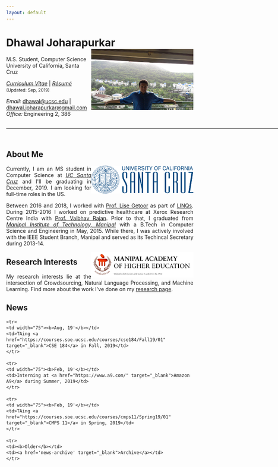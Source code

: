 ```yaml
---
layout: default
---
```


<!-- {% include image.html url="/images/me2.jpeg" caption="Dhawal Joharapurkar" width=275 align="right" %} -->


# Dhawal Joharapurkar  <a href="/images/me2.jpeg" target="_blank"><img src="images/me2.jpeg" alt="Dhawal Joharapurkar" style="width:275px;" align="right"></a>
M.S. Student, Computer Science <br>
University of California, Santa Cruz <br>

<a href="/files/CV_Dhawal.pdf" target="_blank"><em>Curriculum Vitae</em></a> | <a href="/files/Resume_Dhawal.pdf" target="_blank"><em>Résumé</em></a> <small>(Updated: Sep, 2019)</small> <br>
<!-- <em>Curriculum Vitae: </em><a href="/files/CV_Dhawal.pdf" target="_blank">PDF</a>  <small>(Sep, 2019)</small> <br> -->
<!-- <em>Résumé: </em><a href="/files/Resume_Dhawal.pdf" target="_blank">PDF</a>  <small>(Sep, 2019)</small> <br> -->
<em>Email: </em><a href="mailto:dhawal@ucsc.edu">dhawal@ucsc.edu</a> | <a href="mailto:dhawal.joharapurkar@gmail.com">dhawal.joharapurkar@gmail.com</a> <br>
<em>Office: </em>Engineering 2, 386<br>
<br>
<!-- <p><a href="http://doodle.com/dhawaljoh" target="_blank">Meet me!</a> | <a href="http://flask.io/yoUm1" target="_blank">Assign me a task!</a> (please let me know you've added something!)</p> -->
<hr width="900px">

<hr style="height:10pt; visibility:hidden;" />

## About Me
<a href="http://www.ucsc.edu/" target="_blank"><img src="images/ucsc.png" alt="UCSC" style="width:275px;" align="right"></a>


<p align="justify" style="max-width:600px">
Currently, I am an MS student in Computer Science at <em><a class="tosu" href="http://www.ucsc.edu/" target="_blank">UC Santa Cruz</a></em> and I'll be graduating in December, 2019. I am looking for full-time roles in the US.</p>

<p align="justify" style="max-width:600px">Between 2016 and 2018, I worked with <a href="https://getoor.soe.ucsc.edu/home" target="_blank">Prof. Lise Getoor</a> as part of <a href="https://linqs.soe.ucsc.edu/" target="_blank">LINQs</a>. During 2015-2016 I worked on predictive healthcare at Xerox Research Centre India with  <a href="https://sites.google.com/view/vaibhavrajan/home?authuser=0" target="_blank">Prof. Vaibhav Rajan</a>. Prior to that, I graduated from <em><a class="tosu" href="http://manipal.edu/mu.html" target="_blank">Manipal Institute of Technology, Manipal</a></em> with a B.Tech in Computer Science and Engineering in May, 2015. While there, I was actively involved with the IEEE Student Branch, Manipal and served as its Techincal Secretary during 2013-14.</p>

<a href="http://manipal.edu/mu.html" target="_blank"><img src="images/mit.jpg" alt="MIT, Manipal" style="width:275px;" align="right"></a>

## Research Interests
<p align="justify" style="max-width:600px">
My research interests lie at the intersection of Crowdsourcing, Natural Language Processing, and Machine Learning. Find more about the work I've done on my  <a href="/research/" target="_blank">research page</a>.
</p>
<!-- <center> <em><a class="tosu"> Scroll down for news! </a></em></center> -->

## News

<table style="white-space: nowrap;">

	<tr>
	<td width="75"><b>Aug, 19'</b></td>
	<td>TAing <a href="https://courses.soe.ucsc.edu/courses/cse184/Fall19/01" target="_blank">CSE 184</a> in Fall, 2019</td>
	</tr>

	<tr>
	<td width="75"><b>Feb, 19'</b></td>
	<td>Interning at <a href="https://www.a9.com/" target="_blank">Amazon A9</a> during Summer, 2019</td>
	</tr>

	<tr>
	<td width="75"><b>Feb, 19'</b></td>
	<td>TAing <a href="https://courses.soe.ucsc.edu/courses/cmps11/Spring19/01" target="_blank">CMPS 11</a> in Spring, 2019</td>
	</tr>

	<tr>
	<td><b>Older</b></td>
	<td><a href='news-archive' target="_blank">Archive</a></td>
	</tr>
</table>
